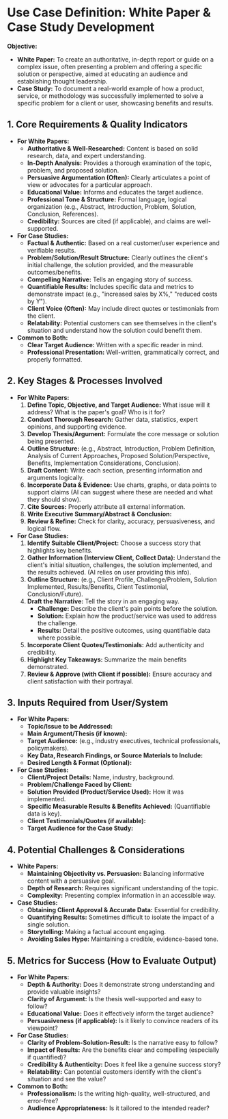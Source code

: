 # Use Case Definition: White Paper & Case Study Development

**Objective:**
*   **White Paper:** To create an authoritative, in-depth report or guide on a complex issue, often presenting a problem and offering a specific solution or perspective, aimed at educating an audience and establishing thought leadership.
*   **Case Study:** To document a real-world example of how a product, service, or methodology was successfully implemented to solve a specific problem for a client or user, showcasing benefits and results.

## 1. Core Requirements & Quality Indicators

*   **For White Papers:**
    *   **Authoritative & Well-Researched:** Content is based on solid research, data, and expert understanding.
    *   **In-Depth Analysis:** Provides a thorough examination of the topic, problem, and proposed solution.
    *   **Persuasive Argumentation (Often):** Clearly articulates a point of view or advocates for a particular approach.
    *   **Educational Value:** Informs and educates the target audience.
    *   **Professional Tone & Structure:** Formal language, logical organization (e.g., Abstract, Introduction, Problem, Solution, Conclusion, References).
    *   **Credibility:** Sources are cited (if applicable), and claims are well-supported.
*   **For Case Studies:**
    *   **Factual & Authentic:** Based on a real customer/user experience and verifiable results.
    *   **Problem/Solution/Result Structure:** Clearly outlines the client's initial challenge, the solution provided, and the measurable outcomes/benefits.
    *   **Compelling Narrative:** Tells an engaging story of success.
    *   **Quantifiable Results:** Includes specific data and metrics to demonstrate impact (e.g., "increased sales by X%," "reduced costs by Y").
    *   **Client Voice (Often):** May include direct quotes or testimonials from the client.
    *   **Relatability:** Potential customers can see themselves in the client's situation and understand how the solution could benefit them.
*   **Common to Both:**
    *   **Clear Target Audience:** Written with a specific reader in mind.
    *   **Professional Presentation:** Well-written, grammatically correct, and properly formatted.

## 2. Key Stages & Processes Involved

*   **For White Papers:**
    1.  **Define Topic, Objective, and Target Audience:** What issue will it address? What is the paper's goal? Who is it for?
    2.  **Conduct Thorough Research:** Gather data, statistics, expert opinions, and supporting evidence.
    3.  **Develop Thesis/Argument:** Formulate the core message or solution being presented.
    4.  **Outline Structure:** (e.g., Abstract, Introduction, Problem Definition, Analysis of Current Approaches, Proposed Solution/Perspective, Benefits, Implementation Considerations, Conclusion).
    5.  **Draft Content:** Write each section, presenting information and arguments logically.
    6.  **Incorporate Data & Evidence:** Use charts, graphs, or data points to support claims (AI can suggest where these are needed and what they should show).
    7.  **Cite Sources:** Properly attribute all external information.
    8.  **Write Executive Summary/Abstract & Conclusion:**
    9.  **Review & Refine:** Check for clarity, accuracy, persuasiveness, and logical flow.
*   **For Case Studies:**
    1.  **Identify Suitable Client/Project:** Choose a success story that highlights key benefits.
    2.  **Gather Information (Interview Client, Collect Data):** Understand the client's initial situation, challenges, the solution implemented, and the results achieved. (AI relies on user providing this info).
    3.  **Outline Structure:** (e.g., Client Profile, Challenge/Problem, Solution Implemented, Results/Benefits, Client Testimonial, Conclusion/Future).
    4.  **Draft the Narrative:** Tell the story in an engaging way.
        *   **Challenge:** Describe the client's pain points before the solution.
        *   **Solution:** Explain how the product/service was used to address the challenge.
        *   **Results:** Detail the positive outcomes, using quantifiable data where possible.
    5.  **Incorporate Client Quotes/Testimonials:** Add authenticity and credibility.
    6.  **Highlight Key Takeaways:** Summarize the main benefits demonstrated.
    7.  **Review & Approve (with Client if possible):** Ensure accuracy and client satisfaction with their portrayal.

## 3. Inputs Required from User/System

*   **For White Papers:**
    *   **Topic/Issue to be Addressed:**
    *   **Main Argument/Thesis (if known):**
    *   **Target Audience:** (e.g., industry executives, technical professionals, policymakers).
    *   **Key Data, Research Findings, or Source Materials to Include:**
    *   **Desired Length & Format (Optional):**
*   **For Case Studies:**
    *   **Client/Project Details:** Name, industry, background.
    *   **Problem/Challenge Faced by Client:**
    *   **Solution Provided (Product/Service Used):** How it was implemented.
    *   **Specific Measurable Results & Benefits Achieved:** (Quantifiable data is key).
    *   **Client Testimonials/Quotes (if available):**
    *   **Target Audience for the Case Study:**

## 4. Potential Challenges & Considerations

*   **White Papers:**
    *   **Maintaining Objectivity vs. Persuasion:** Balancing informative content with a persuasive goal.
    *   **Depth of Research:** Requires significant understanding of the topic.
    *   **Complexity:** Presenting complex information in an accessible way.
*   **Case Studies:**
    *   **Obtaining Client Approval & Accurate Data:** Essential for credibility.
    *   **Quantifying Results:** Sometimes difficult to isolate the impact of a single solution.
    *   **Storytelling:** Making a factual account engaging.
    *   **Avoiding Sales Hype:** Maintaining a credible, evidence-based tone.

## 5. Metrics for Success (How to Evaluate Output)

*   **For White Papers:**
    *   **Depth & Authority:** Does it demonstrate strong understanding and provide valuable insights?
    *   **Clarity of Argument:** Is the thesis well-supported and easy to follow?
    *   **Educational Value:** Does it effectively inform the target audience?
    *   **Persuasiveness (if applicable):** Is it likely to convince readers of its viewpoint?
*   **For Case Studies:**
    *   **Clarity of Problem-Solution-Result:** Is the narrative easy to follow?
    *   **Impact of Results:** Are the benefits clear and compelling (especially if quantified)?
    *   **Credibility & Authenticity:** Does it feel like a genuine success story?
    *   **Relatability:** Can potential customers identify with the client's situation and see the value?
*   **Common to Both:**
    *   **Professionalism:** Is the writing high-quality, well-structured, and error-free?
    *   **Audience Appropriateness:** Is it tailored to the intended reader?
